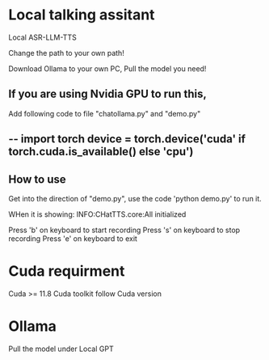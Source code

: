 # Local talking assitant
Local ASR-LLM-TTS

Change the path to your own path!

Download Ollama to your own PC, Pull the model you need!

## If you are using Nvidia GPU to run this, 

Add following code to file "chatollama.py" and "demo.py"

--
import torch
device = torch.device('cuda' if torch.cuda.is_available() else 'cpu')
--

## How to use

Get into the direction of "demo.py", use the code 'python demo.py' to run it.

WHen it is showing:
INFO:CHatTTS.core:All initialized

Press 'b' on keyboard to start recording
Press 's' on keyboard to stop recording
Press 'e' on keyboard to exit


# Cuda requirment

Cuda >= 11.8
Cuda toolkit follow Cuda version

# Ollama

Pull the model under Local GPT
